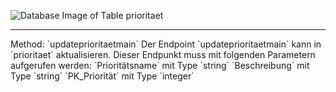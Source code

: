 ![Database Image of Table prioritaet](../img/updateprioritaetmain.png)

<hr>
Method: `updateprioritaetmain`
Der Endpoint `updateprioritaetmain` kann in `prioritaet` aktualisieren.
Dieser Endpunkt muss mit folgenden Parametern aufgerufen werden:
`Prioritätsname` mit Type `string`
`Beschreibung` mit Type `string`
`PK_Priorität` mit Type `integer`